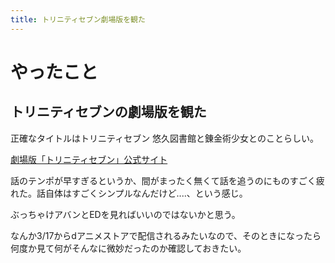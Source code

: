 ```yaml
---
title: トリニティセブン劇場版を観た
---
```


<script async src="//cdn.embedly.com/widgets/platform.js"></script>

# やったこと

## トリニティセブンの劇場版を観た

正確なタイトルはトリニティセブン 悠久図書館と錬金術少女とのことらしい。

<a class="embedly-card" href="http://movie.trinity-7.com/">劇場版「トリニティセブン」公式サイト</a>

話のテンポが早すぎるというか、間がまったく無くて話を追うのにものすごく疲れた。話自体はすごくシンプルなんだけど‥‥、という感じ。

ぶっちゃけアバンとEDを見ればいいのではないかと思う。

なんか3/17からdアニメストアで配信されるみたいなので、そのときになったら何度か見て何がそんなに微妙だったのか確認しておきたい。
